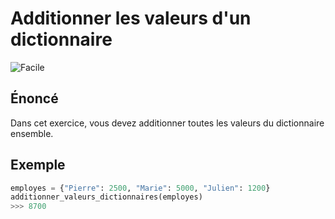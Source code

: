 # Additionner les valeurs d'un dictionnaire

![Facile](https://img.shields.io/badge/-Facile-success)

## Énoncé

Dans cet exercice, vous devez additionner toutes les valeurs du dictionnaire ensemble.

## Exemple

````python
employes = {"Pierre": 2500, "Marie": 5000, "Julien": 1200}
additionner_valeurs_dictionnaires(employes)
>>> 8700
````
